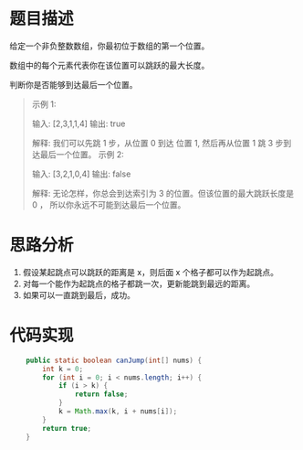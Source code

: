 # 题目描述
给定一个非负整数数组，你最初位于数组的第一个位置。

数组中的每个元素代表你在该位置可以跳跃的最大长度。

判断你是否能够到达最后一个位置。

> 示例 1:
> 
> 输入: [2,3,1,1,4]
> 输出: true
> 
> 解释: 我们可以先跳 1 步，从位置 0 到达 位置 1, 然后再从位置 1 跳 3 步到达最后一个位置。
> 示例 2:
> 
> 输入: [3,2,1,0,4]
> 输出: false
> 
> 解释: 无论怎样，你总会到达索引为 3 的位置。但该位置的最大跳跃长度是 0 ， 所以你永远不可能到达最后一个位置。
 
# 思路分析
1. 假设某起跳点可以跳跃的距离是 x，则后面 x 个格子都可以作为起跳点。
2. 对每一个能作为起跳点的格子都跳一次，更新能跳到最远的距离。
3. 如果可以一直跳到最后，成功。

# 代码实现
```java
    public static boolean canJump(int[] nums) {
        int k = 0;
        for (int i = 0; i < nums.length; i++) {
            if (i > k) {
                return false;
            }
            k = Math.max(k, i + nums[i]);
        }
        return true;
    }

```